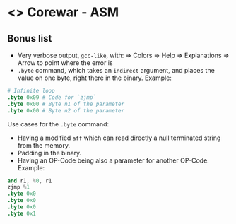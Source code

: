 # <> Corewar - ASM

## Bonus list
  - Very verbose output, `gcc-like`, with:
    => Colors
    => Help
    => Explanations
    => Arrow to point where the error is
  - `.byte` command, which takes an `indirect` argument,
and places the value on one byte, right there in the binary.
Example:
```s
# Infinite loop
.byte 0x09 # Code for `zjmp`
.byte 0x00 # Byte n1 of the parameter
.byte 0x00 # Byte n2 of the parameter
```

Use cases for the `.byte` command:
  - Having a modified `aff` which can read directly a null terminated string
from the memory.
  - Padding in the binary.
  - Having an OP-Code being also a parameter for another OP-Code.
Example:
```s
and r1, %0, r1
zjmp %1
.byte 0x0
.byte 0x0
.byte 0x0
.byte 0x1

```
